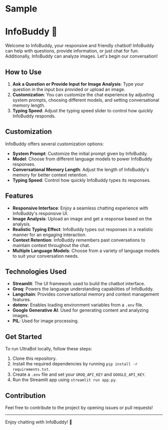 # Sample










# InfoBuddy 🤖

Welcome to InfoBuddy, your responsive and friendly chatbot! InfoBuddy can help with questions, provide information, or just chat for fun. Additionally, InfoBuddy can analyze images. Let's begin our conversation!



## How to Use

1. **Ask a Question or Provide Input for Image Analysis**: Type your question in the input box provided or upload an image.
2. **Customization**: You can customize the chat experience by adjusting system prompts, choosing different models, and setting conversational memory length.
3. **Typing Speed**: Adjust the typing speed slider to control how quickly InfoBuddy responds.

## Customization

InfoBuddy offers several customization options:

- **System Prompt**: Customize the initial prompt given by InfoBuddy.
- **Model**: Choose from different language models to power InfoBuddy responses.
- **Conversational Memory Length**: Adjust the length of InfoBuddy's memory for better context retention.
- **Typing Speed**: Control how quickly InfoBuddy types its responses.

## Features

- **Responsive Interface**: Enjoy a seamless chatting experience with InfoBuddy's responsive UI.
- **Image Analysis**: Upload an image and get a response based on the analysis.
- **Realistic Typing Effect**: InfoBuddy types out responses in a realistic manner for an engaging interaction.
- **Context Retention**: InfoBuddy remembers past conversations to maintain context throughout the chat.
- **Multiple Language Models**: Choose from a variety of language models to suit your conversation needs.

## Technologies Used

- **Streamlit**: The UI framework used to build the chatbot interface.
- **Groq**: Powers the language understanding capabilities of InfoBuddy.
- **Langchain**: Provides conversational memory and context management features.
- **dotenv**: Enables loading environment variables from a `.env` file.
- **Google Generative AI**: Used for generating content and analyzing images.
- **PIL**: Used for image processing.

## Get Started

To run UltraBot locally, follow these steps:

1. Clone this repository.
2. Install the required dependencies by running `pip install -r requirements.txt`.
3. Create a `.env` file and set your `GROQ_API_KEY` and `GOOGLE_API_KEY`.
4. Run the Streamlit app using `streamlit run app.py`.

## Contribution

Feel free to contribute to the project by opening issues or pull requests!

---

Enjoy chatting with InfoBuddy! 🚀
